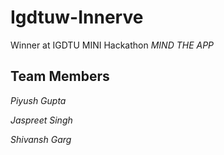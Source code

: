 # Igdtuw-Innerve
Winner at IGDTU MINI Hackathon *MIND THE APP*
## Team Members
*Piyush Gupta*

*Jaspreet Singh*

*Shivansh Garg*
